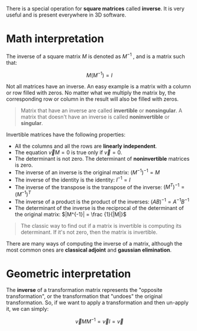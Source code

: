 There is a special operation for **square matrices** called **inverse**. It is very useful and is present everywhere in 3D software.

# Math interpretation

The inverse of a square matrix $M$ is denoted as $M^{-1}$ , and is a matrix such that:

$$M(M^{-1}) = I$$

Not all matrices have an inverse. An easy example is a matrix with a column or row filled with zeros. No matter what we multiply the matrix by, the corresponding row or column in the result will also be filled with zeros.

>Matrix that have an inverse are called **invertible** or **nonsingular**. A matrix that doesn't have an inverse is called **noninvertible** or **singular**.

Invertible matrices have the following properties:

- All the columns and all the rows are **linearly independent**.
- The equation $\vec v M = 0$ is true only if $\vec v = 0$.
- The determinant is not zero. The determinant of **noninvertible** matrices is zero.
- The inverse of an inverse is the original matrix: $(M^{-1})^{-1}=M$ 
- The inverse of the identity is the identity: $I^{-1}=I$
- The inverse of the transpose is the transpose of the inverse: $(M^T)^{-1}=(M^{-1})^T$
- The inverse of a product is the product of the inverses: $(AB)^{-1}=A^{-1}B^{-1}$
- The determinant of the inverse is the reciprocal of the determinant of the original matrix: $|M^{-1}| = \frac {1}{|M|}$

>The classic way to find out if a matrix is invertible is computing its determinant. If it's not zero, then the matrix is invertible.

There are many ways of computing the inverse of a matrix, although the most common ones are  **classical adjoint** and **gaussian elimination**. 

# Geometric interpretation

The **inverse** of a transformation matrix represents the "opposite transformation", or the transformation that "undoes" the original transformation. So, if we want to apply a transformation and then un-apply it, we can simply:

$$\vec v M M^{-1} = \vec v I = \vec v$$